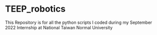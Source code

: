 # TEEP_robotics
This Repository is for all the python scripts I coded during my September 2022 Internship at National Taiwan Normal University
